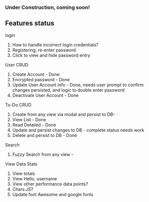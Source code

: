 ### Under Construction, coming soon!

## Features status
login
1. How to handle incorrect login credentials?
2. Registering, re-enter password
3. Click to view and hide password entry

User CRUD
1. Create Account - Done
2. Encrypted password - Done
3. Update User Account info - Done, needs user prompt to confirm changes persisted, and logic to double enter password
4. Deactivate User Account - Done

To-Do CRUD
1. Create from any view via modal and persist to DB-
2. View List - Done
3. Read Detailed - Done
4. Update and persist changes to DB - complete status needs work
5. Delete and persist to DB - Done

Search
1. Fuzzy Search from any view -

View Data Stats
1. View totals
2. View Hello, username
3. View other performance data points?
4. Chars.JS?
5. Update font Awesome and google fonts
